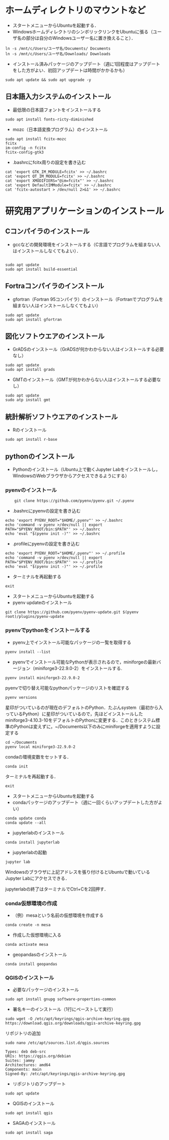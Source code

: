 # ホームディレクトリのマウントなど

- スタートメニューからUbuntuを起動する．
- WindowsホームディレクトリのシンボリックリンクをUbuntuに張る（ユーザ名の部分は自分のWindowsユーザー名に置き換えること）．
```
ln -s /mnt/c/Users/ユーザ名/Documents/ Documents
ln -s /mnt/c/Users/ユーザ名/Downloads/ Downloads
```

- インストール済みパッケージのアップデート（週に1回程度はアップデートをした方がよい．初回アップデートは時間がかかるかも）
```
sudo apt update && sudo apt upgrade -y
```

## 日本語入力システムのインストール
- 最低限の日本語フォントをインストールする
```
sudo apt install fonts-ricty-diminished
```
- mozc（日本語変換プログラム）のインストール
```
sudo apt install fcitx-mozc
fcitx
im-config -n fcitx
fcitx-config-gtk3
```
- .bashrcにfcitx周りの設定を書き込む
```
cat 'export GTK_IM_MODULE=fcitx' >> ~/.bashrc
cat 'export QT_IM_MODULE=fcitx' >> ~/.bashrc
cat 'export XMODIFIERS="@im=fcitx"' >> ~/.bashrc
cat 'export DefaultIMModule=fcitx' >> ~/.bashrc
cat 'fcitx-autostart > /dev/null 2>&1' >> ~/.bashrc
```

# 研究用アプリケーションのインストール

## Cコンパイラのインストール
- gccなどの開発環境をインストールする（C言語でプログラムを組まない人はインストールしなくてもよい）．
```

sudo apt update
sudo apt install build-essential
```

## Fortraコンパイラのインストール
- gfortran（Fortran 95コンパイラ）のインストール（Fortranでプログラムを組まない人はインストールしなくてもよい）

```
sudo apt update
sudo apt install gfortran
```

## 図化ソフトウエアのインストール
- GrADSのインストール（GrADSが何かわからない人はインストールする必要なし）

```
sudo apt update
sudo apt install grads
```

- GMTのインストール（GMTが何かわからない人はインストールする必要なし）
```
sudo apt update
sudo atp install gmt
```

## 統計解析ソフトウエアのインストール
- Rのインストール

```
sudo apt install r-base
```

## pythonのインストール

- Pythonのインストール（Ubuntu上で動くJupyter Labをインストールし，WindowsのWebブラウザからアクセスできるようにする）

### pyenvのインストール
```
	git clone https://github.com/pyenv/pyenv.git ~/.pyenv
```
- .bashrcにpyenvの設定を書き込む
```
echo 'export PYENV_ROOT="$HOME/.pyenv"' >> ~/.bashrc
echo 'command -v pyenv >/dev/null || export PATH="$PYENV_ROOT/bin:$PATH"' >> ~/.bashrc
echo 'eval "$(pyenv init -)"' >> ~/.bashrc
```


- .profileにpyenvの設定を書き込む
```
echo 'export PYENV_ROOT="$HOME/.pyenv"' >> ~/.profile
echo 'command -v pyenv >/dev/null || export PATH="$PYENV_ROOT/bin:$PATH"' >> ~/.profile
echo 'eval "$(pyenv init -)"' >> ~/.profile
```

- ターミナルを再起動する
```
exit
```
- スタートメニューからUbuntuを起動する
- pyenv updateのインストール
```
git clone https://github.com/pyenv/pyenv-update.git $(pyenv root)/plugins/pyenv-update
```
### pyenvでpythonをインストールする
- pyenv上でインストール可能なパッケージの一覧を取得する

```
pyenv install --list
```

- pyenvでインストール可能なPythonが表示されるので，miniforgeの最新バージョン（miniforge3-22.9.0-2）をインストールする.

```
pyenv install miniforge3-22.9.0-2
```

pyenvで切り替え可能なpythonパッケージのリストを確認する
```
pyenv versions
```

星印がついているのが現在のデフォルトのPython．たぶんsystem（最初から入っているPython）に星印がついているので，先ほどインストールしたminiforge3-4.10.3-10をデフォルトのPythonに変更する．このときシステム標準のPythonは変えずに，~/Documents以下のみにminiforgeを適用すように設定する

```
cd ~/Documents
pyenv local miniforge3-22.9.0-2
```

condaの環境変数をセットする．
```
conda init
```

ターミナルを再起動する．
```
exit
```

- スタートメニューからUbuntuを起動する
- condaパッケージのアップデート（週に一回くらいアップデートした方がよい）

```
conda update conda
conda update --all
```

- jupyterlabのインストール
```
conda install jupyterlab
```

- jupyterlabの起動
```
jupyter lab
```

Windowsのブラウザに上記アドレスを張り付けるとUbuntuで動いているJupyter Labにアクセスできる．

jupyterlabの終了はターミナルでCtrl+Cを2回押す．

### conda仮想環境の作成

- （例）mesaという名前の仮想環境を作成する
```
conda create -n mesa
```

- 作成した仮想環境に入る
```
conda activate mesa
```

- geopandasのインストール
```
conda install geopandas
```

### QGISのインストール
- 必要なパッケージのインストール

```
sudo apt install gnupg software-properties-common
```

- 署名キーのインストール（1行にペーストして実行）

```
sudo wget -O /etc/apt/keyrings/qgis-archive-keyring.gpg https://download.qgis.org/downloads/qgis-archive-keyring.gpg
```

リポジトリの追加
```
sudo nano /etc/apt/sources.list.d/qgis.sources
```
```
Types: deb deb-src
URIs: https://qgis.org/debian
Suites: jammy
Architectures: amd64
Components: main
Signed-By: /etc/apt/keyrings/qgis-archive-keyring.gpg
```

- リポジトリのアップデート
```
sudo apt update
```

- QGISのインストール

```
sudo apt install qgis
```

- SAGAのインストール
```
sudo apt install saga
```
